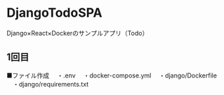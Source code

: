 # DjangoTodoSPA
Django×React×Dockerのサンプルアプリ（Todo）

## 1回目
■ファイル作成
　・.env
　・docker-compose.yml
　・django/Dockerfile
　・django/requirements.txt
